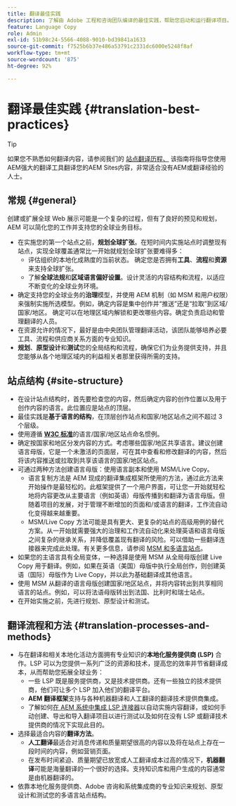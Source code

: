 ```yaml
---
title: 翻译最佳实践
description: 了解由 Adobe 工程和咨询团队编译的最佳实践，帮助您启动和运行翻译项目。
feature: Language Copy
role: Admin
exl-id: 51b98c24-5566-4088-9010-bd39841a1633
source-git-commit: f7525b6b37e486a53791c2331dc6000e5248f8af
workflow-type: tm+mt
source-wordcount: '875'
ht-degree: 92%

---
```


# 翻译最佳实践 {#translation-best-practices}

>[!TIP]
>
>如果您不熟悉如何翻译内容，请参阅我们的 [站点翻译历程、](/help/journey-sites/translation/overview.md) 该指南将指导您使用AEM强大的翻译工具翻译您的AEM Sites内容，非常适合没有AEM或翻译经验的人士。

## 常规 {#general}

创建或扩展全球 Web 展示可能是一个复杂的过程，但有了良好的预见和规划，AEM 可以简化您的工作并支持您的全球业务目标。

* 在实施您的第一个站点之前，**规划全球扩张**。在短时间内实施站点时调整现有站点，实现全球覆盖通常比一开始就规划全球扩张要难得多：
   * 评估组织的本地化成熟度的当前状态。 确定您是否拥有&#x200B;**工具**、**流程**&#x200B;和&#x200B;**资源**&#x200B;来支持全球扩张。
   * 了解&#x200B;**全球法规**&#x200B;和&#x200B;**区域语言偏好设置**。设计灵活的内容结构和流程，以适应不断变化的全球业务环境。
* 确定支持您的全球业务的&#x200B;**治理**&#x200B;模型，并使用 AEM 机制（如 MSM 和用户权限）来强制实施所选模型。例如，确定内容是集中创作并“推送”还是“拉取”到区域/国家/地区。 确定可以在地理区域内解锁和更改哪些内容。确定负责启动和管理翻译的人员。
* 在资源允许的情况下，最好是由中央团队管理翻译活动，该团队能够培养必要工具、流程和供应商关系方面的专业知识。
* **规划**、**原型设计**&#x200B;和&#x200B;**测试**&#x200B;您的全局结构和流程，确保它们为业务提供支持，并且您能够从各个地理区域内的利益相关者那里获得所需的支持。

## 站点结构 {#site-structure}

* 在设计站点结构时，首先要检查您的内容，然后确定内容的创作位置以及用于创作内容的语言。此位置应是站点的顶层。
* 最佳实践是&#x200B;**基于语言的结构**，在顶层创作站点和国家/地区站点之间不超过 3 个层级。
* 使用遵循 **[W3C 标准](/help/sites-cloud/authoring/fundamentals/accessible-content.md)**&#x200B;的语言/国家/地区站点命名惯例。
* 确定按国家和地区分发内容的方式。考虑哪些国家/地区共享语言。建议创建语言母版，它是一个未激活的页面层，可在其中查看和修改翻译的内容，然后将该内容推送或拉取到共享该语言的国家/地区站点。
* 可通过两种方法创建语言母版：使用语言副本和使用 MSM/Live Copy。
   * 语言复制方法是 AEM 现成的翻译集成框架所使用的方法，通过此方法来开始操作是最轻松的。此框架提供了一个用户界面，可让您一开始就轻松地将内容更改从主要语言（例如英语）母版传播到和翻译为语言母版。但随着项目的发展，对于管理不断增加的页面和/或语言的翻译，工作流自动化变得越来越重要。
   * MSM/Live Copy 方法可能是具有更大、更复杂的站点的高级用例的替代方案。从一开始就需要强大的治理和工作流自动化来处理英语和语言母版之间复杂的继承关系，并降低覆盖现有翻译的风险。可以借助一些翻译连接器来完成此处理。有关更多信息，请参阅 [MSM 和多语言站点](/help/sites-cloud/administering/msm/best-practices.md#msm-and-multilingual-websites)。
* 如果您的主语言具有全局变体，一种选择是使用 MSM 从全局母版创建 Live Copy 用于翻译。例如，如果在英语（美国）母版中执行全局创作，则创建英语（国际）母版作为 Live Copy，并以此为基础翻译成其他语言。
* 使用 MSM 从翻译的语言母版创建国家/地区站点，并将内容转出到共享相同语言的站点。例如，可以将法语母版转出到法国、比利时和瑞士站点。
* 在开始实施之前，先进行规划、原型设计和测试。

## 翻译流程和方法 {#translation-processes-and-methods}

* 与在翻译和相关本地化活动方面拥有专业知识的&#x200B;**本地化服务提供商 (LSP)** 合作。LSP 可以为您提供一系列广泛的资源和技术，提高您的效率并节省翻译成本，从而帮助您拓展全球业务：
   * 一些 LSP 既是服务提供商，又是技术提供商。还有一些独立的技术提供商，他们可让多个 LSP 加入他们的翻译平台。
   * **AEM 翻译框架**&#x200B;支持与各种机器翻译和人工翻译的翻译技术提供商集成。
   * 了解如何[在 AEM 系统中集成 LSP 连接器](integration-framework.md)以自动实施内容翻译，或如何手动创建、导出和导入翻译项目以进行测试以及如何在没有 LSP 或翻译技术提供商的情况下实现此目的。
* 选择最适合内容的&#x200B;**翻译方法**。
   * **人工翻译**&#x200B;最适合对消息传递和质量期望很高的内容以及将在站点上存在一段时间的内容，例如营销页面。
   * 在发布时间紧迫、质量期望已放宽或人工翻译成本过高的情况下，**机器翻译**&#x200B;可能是海量翻译的一个很好的选择。支持知识库和用户生成的内容通常是由机器翻译的。
* 依靠本地化服务提供商、Adobe 咨询和系统集成商的专业知识来规划、原型设计和测试您的多语言站点结构。
